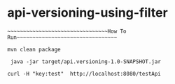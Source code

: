 # api-versioning-using-filter


`~~~~~~~~~~~~~~~~~~~~~~~~~~~~~~~~How To Run~~~~~~~~~~~~~~~~~~~~~~~~~~~~~~~~`

`mvn clean package`

` java -jar target/api.versioning-1.0-SNAPSHOT.jar`

`curl -H "key:test"  http://localhost:8080/testApi` 